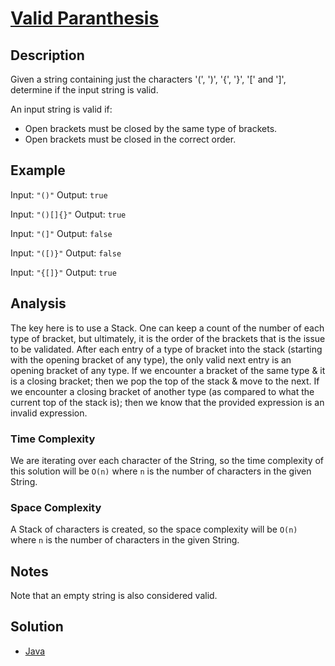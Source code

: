 # [Valid Paranthesis](https://leetcode.com/problems/valid-parentheses/)

## Description

Given a string containing just the characters '(', ')', '{', '}', '[' and ']', determine if the input string is valid.

An input string is valid if:

 - Open brackets must be closed by the same type of brackets.
 - Open brackets must be closed in the correct order.


## Example

Input: `"()"`
Output: `true`

Input: `"()[]{}"`
Output: `true`

Input: `"(]"`
Output: `false`

Input: `"([)}"`
Output: `false`

Input: `"{[]}"`
Output: `true`

## Analysis

The key here is to use a Stack. One can keep a count of the number of each type of bracket, but ultimately, it is the order of the brackets that is the issue to be validated.
After each entry of a type of bracket into the stack (starting with the opening bracket of any type), the only valid next entry is an opening bracket of any type. 
If we encounter a bracket of the same type & it is a closing bracket; then we pop the top of the stack & move to the next.
If we encounter a closing bracket of another type (as compared to what the current top of the stack is); then we know that the provided expression is an invalid expression.

### Time Complexity

We are iterating over each character of the String, so the time complexity of this solution will be `O(n)` where `n` is the number of characters in the given String.

### Space Complexity

A Stack of characters is created, so the space complexity will be `O(n)` where `n` is the number of characters in the given String.

## Notes

Note that an empty string is also considered valid.

## Solution
 - [Java](Solution.java)
